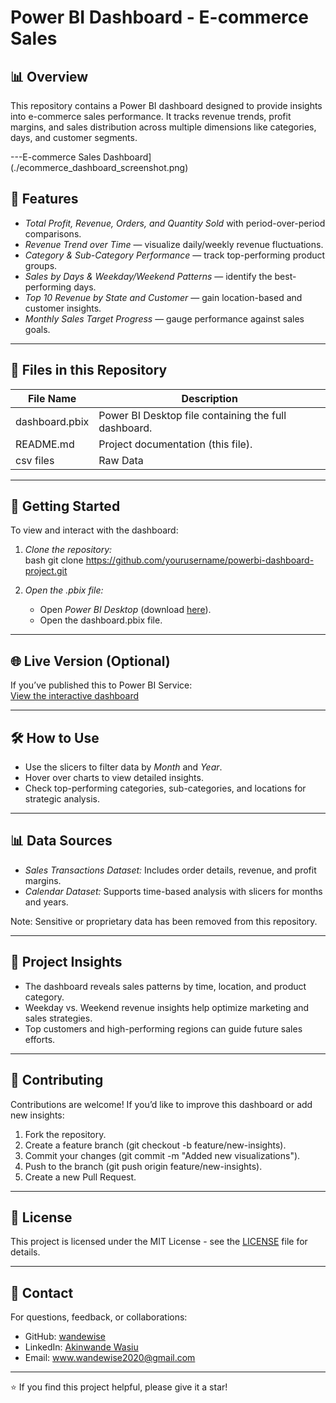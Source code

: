 # Power BI Dashboard - E-commerce Sales  

## 📊 Overview  

This repository contains a Power BI dashboard designed to provide insights into e-commerce sales performance. It tracks revenue trends, profit margins, and sales distribution across multiple dimensions like categories, days, and customer segments.  

---E-commerce Sales Dashboard](./ecommerce_dashboard_screenshot.png)

## 🚀 Features  

- *Total Profit, Revenue, Orders, and Quantity Sold* with period-over-period comparisons.  
- *Revenue Trend over Time* — visualize daily/weekly revenue fluctuations.  
- *Category & Sub-Category Performance* — track top-performing product groups.  
- *Sales by Days & Weekday/Weekend Patterns* — identify the best-performing days.  
- *Top 10 Revenue by State and Customer* — gain location-based and customer insights.  
- *Monthly Sales Target Progress* — gauge performance against sales goals.  

---

## 📁 Files in this Repository  

| File Name         | Description                                          |
|------------------|------------------------------------------------------|
| dashboard.pbix | Power BI Desktop file containing the full dashboard. |
| README.md      | Project documentation (this file).                  |
| csv files      | Raw Data
---

## 🔧 Getting Started  

To view and interact with the dashboard:  

1. *Clone the repository:*  
    bash
    git clone https://github.com/yourusername/powerbi-dashboard-project.git
    
2. *Open the .pbix file:*  
    - Open *Power BI Desktop* (download [here](https://powerbi.microsoft.com/)).  
    - Open the dashboard.pbix file.  

---

## 🌐 Live Version (Optional)  

If you’ve published this to Power BI Service:  
[View the interactive dashboard](your_power_bi_service_link_here)  

---

## 🛠 How to Use  

- Use the slicers to filter data by *Month* and *Year*.  
- Hover over charts to view detailed insights.  
- Check top-performing categories, sub-categories, and locations for strategic analysis.  

---

## 📊 Data Sources  

- *Sales Transactions Dataset:* Includes order details, revenue, and profit margins.  
- *Calendar Dataset:* Supports time-based analysis with slicers for months and years.  

Note: Sensitive or proprietary data has been removed from this repository.  

---

## 📝 Project Insights  

- The dashboard reveals sales patterns by time, location, and product category.  
- Weekday vs. Weekend revenue insights help optimize marketing and sales strategies.  
- Top customers and high-performing regions can guide future sales efforts.  

---

## 🤝 Contributing  

Contributions are welcome! If you’d like to improve this dashboard or add new insights:  

1. Fork the repository.  
2. Create a feature branch (git checkout -b feature/new-insights).  
3. Commit your changes (git commit -m "Added new visualizations").  
4. Push to the branch (git push origin feature/new-insights).  
5. Create a new Pull Request.  

---

## 📜 License  

This project is licensed under the MIT License - see the [LICENSE](LICENSE) file for details.  

---

## 📧 Contact  

For questions, feedback, or collaborations:  

- GitHub: [wandewise](https://github.com/wandewise)  
- LinkedIn: [Akinwande Wasiu](https://www.linkedin.com/in/akinwande-wasiu)  
- Email: www.wandewise2020@gmail.com  

---

⭐ If you find this project helpful, please give it a star!

